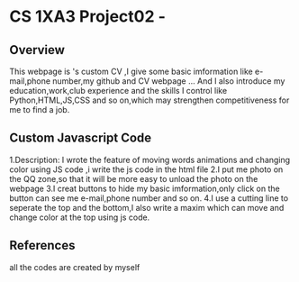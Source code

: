 # CS 1XA3 Project02 - <tanx25>
## Overview
This webpage is <Xianghan Tan>'s custom CV ,I give some basic imformation like e-mail,phone number,my github and CV webpage ...
And I also introduce my education,work,club experience and the skills I control like Python,HTML,JS,CSS and so on,which may strengthen competitiveness for me to find a job.  
## Custom Javascript Code
1.Description: I wrote the feature of moving words animations and changing color using JS code 
,i write the js code in the html file 
2.I put me photo on the QQ zone,so that it will be more easy to unload the photo on the webpage
3.I creat buttons to hide my basic imformation,only click on the button can see me e-mail,phone number and so on.
4.I use a cutting line to seperate the top and the bottom,I also write a maxim which can move and change color at the top using js code.
## References
all the codes are created by myself
